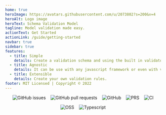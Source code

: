 ```yaml
---
home: true
heroImage: https://avatars.githubusercontent.com/u/2073802?s=200&v=4
heroAlt: Logo image
heroText: Schema Validation Model
tagline: Model validation made easy.
actionText: Get Started
actionLink: /guide/getting-started
navbar: true
sidebar: true
features:
  - title: Simple
    details: Create a validation schema and using the built in validator, and check or javascript object models.
  - title: Agnostic
    details: It can be use with any javascript framework or even with vannila javascript.
  - title: Extensible
    details: Create your own validation rules.
footer: MIT Licensed | Copyright © 2022
---
```


<p align="center">
  <img style="display: inline; margin: 0 6px" alt="GitHub issues" src="https://img.shields.io/github/issues/websublime/schema?style=flat-square">
  <img style="display: inline; margin: 0 6px" alt="GitHub pull requests" src="https://img.shields.io/github/issues-pr/websublime/schema?style=flat-square">
  <img style="display: inline; margin: 0 6px" alt="GitHub" src="https://img.shields.io/github/license/websublime/schema?style=flat-square">
  <img style="display: inline; margin: 0 6px" alt="PRS" src="https://img.shields.io/badge/PRs-welcome-brightgreen.svg?style=flat-square">
  <img style="display: inline; margin: 0 6px" alt="CI" src="https://github.com/websublime/schema/actions/workflows/main-build.yml/badge.svg?branch=main">
</p>

<p align="center">
  <img style="display: inline; margin: 0 6px" alt="OSS" src="https://forthebadge.com/images/badges/open-source.svg">
  <img style="display: inline; margin: 0 6px" alt="Typescript" src="https://forthebadge.com/images/badges/made-with-typescript.svg">
</p>
